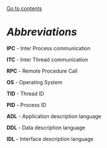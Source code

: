 [Go to contents](../README.md#table-of_contents)

# ***Abbreviations***

**IPC** - Inter Process communication

**ITC** - Inter Thread communication

**RPC** - Remote Procedure Call

**OS**  - Operating System

**TID** - Thread ID

**PID** - Process ID

**ADL** - Application description language

**DDL** - Data description language

**IDL** - Interface description language

